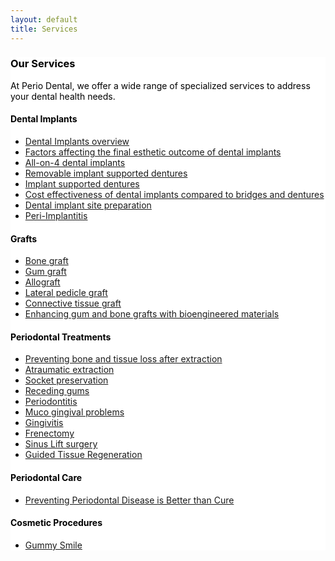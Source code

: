 ```yaml
---
layout: default
title: Services
---
```

<div style="background-color: white; color: black; url() center; !important" > 
<style type="text/css">
h1, h2, h3, h4, h5, h6 {color: black};
</style>
<section>
  <h3>Our Services</h3>
  <p>At Perio Dental, we offer a wide range of specialized services to address your dental health needs.</p>

 <h4>Dental Implants</h4>
<ul>
  <li><a class="one" href="/periodontist/dental-implants-abbotsford-bc/index.html" itemprop="url">Dental Implants overview</a></li>
  <li><a class="two" href="/periodontist/factors-affecting-the-final-esthetic-outcome-of-the-dental-implants/index.html" itemprop="url">Factors affecting the final esthetic outcome of dental implants</a></li>
<li><a class="one" href="/periodontist/all-on-4-dental-implants/index.html" itemprop="url">All-on-4 dental implants</a></li>
  <li><a class="two" href="/periodontist/removable-implant-supported-denture/index.html" itemprop="url">Removable implant supported dentures</a></li>
  <li><a class="one" href="/periodontist/implant-supported-dentures/index.html" itemprop="url">Implant supported dentures</a></li>
<li><a class="two" href="/periodontist/cost-effectiveness-of-dental-implants-compared-to-bridges-and-dentures/index.html" itemprop="url">Cost effectiveness of dental implants compared to bridges and dentures</a></li>
  <li><a class="one" href="/periodontist/dental-implant-site-preparation/index.html" itemprop="url">Dental implant site preparation</a></li>
  <li><a class="two" href="/periodontist/peri-implantitis/index.html" itemprop="url">Peri-Implantitis</a></li>
</ul>

<h4>Grafts</h4>
<ul>
  <li><a class="one" href="/periodontist/bone-graft/index.html" itemprop="url">Bone graft</a></li>
  <li><a class="two" href="/periodontist/gum-grafts-for-receding-gums/index.html" itemprop="url">Gum graft</a></li>
  <li><a class="one" href="/periodontist/allograft/index.html" itemprop="url">Allograft</a></li>
  <li><a class="two" href="/periodontist/lateral-pedicle-graft/index.html" itemprop="url">Lateral pedicle graft</a></li>
  <li><a class="one" href="/periodontist/connective-tissue-graft/index.html" itemprop="url">Connective tissue graft</a></li>
  <li><a class="two" href="/periodontist/enhancing-the-results-of-grafts-with-biological-engineered-materials/index.html" itemprop="url">Enhancing gum and bone grafts with bioengineered materials</a></li>
</ul>

<h4>Periodontal Treatments</h4>
<ul>
  <li><a class="one" href="/periodontist/bone-and-tissue-loss-after-extraction/index.html" itemprop="url">Preventing bone and tissue loss after extraction</a></li>
  <li><a class="two" href="/periodontist/atraumatic-extraction/index.html" itemprop="url">Atraumatic extraction</a></li>
  <li><a class="one" href="/periodontist/socket-preservation/index.html" itemprop="url">Socket preservation</a></li>
  <li><a class="two" href="/periodontist/gum-grafts-for-receding-gums/index.html" itemprop="url">Receding gums</a></li>
  <li><a class="one" href="/periodontist/periodontitis/index.html" itemprop="url">Periodontitis</a></li>
  <li><a class="two" href="/periodontist/muco-gingival-problems/index.html" itemprop="url">Muco gingival problems</a></li>
  <li><a class="one" href="/periodontist/gingivitis/index.html" itemprop="url">Gingivitis</a></li>
  <li><a class="two" href="/periodontist/frenectomy/index.html" itemprop="url">Frenectomy</a></li>
  <li><a class="one" href="/periodontist/sinus-lift-surgery/index.html" itemprop="url">Sinus Lift surgery</a></li>
  <li><a class="two" href="/periodontist/guided-tissue-regeneration/index.html" itemprop="url">Guided Tissue Regeneration</a></li>
</ul>

<h4>Periodontal Care</h4>
<ul>
  <li><a class="one" href="/periodontist/preventing-periodontal-disease-is-better-than-cure/index.html" itemprop="url">Preventing Periodontal Disease is Better than Cure</a></li>
  </ul>
  
<h4>Cosmetic Procedures</h4>
<ul>
  <li><a class="one" href="/periodontist/gummy-smile/index.html" itemprop="url">Gummy Smile</a></li>
</ul>

</section>